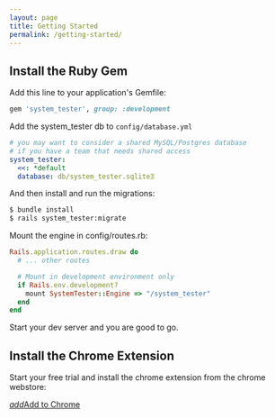 ```yaml
---
layout: page
title: Getting Started
permalink: /getting-started/
---
```


## Install the Ruby Gem

Add this line to your application's Gemfile:

```ruby
gem 'system_tester', group: :development
```

Add the system_tester db to `config/database.yml`
```yml
# you may want to consider a shared MySQL/Postgres database
# if you have a team that needs shared access
system_tester:
  <<: *default
  database: db/system_tester.sqlite3
```

And then install and run the migrations:
```bash
$ bundle install
$ rails system_tester:migrate
```

Mount the engine in config/routes.rb:
```ruby
Rails.application.routes.draw do
  # ... other routes

  # Mount in development environment only
  if Rails.env.development?
    mount SystemTester::Engine => "/system_tester"
  end
end
```

Start your dev server and you are good to go.

## Install the Chrome Extension

Start your free trial and install the chrome extension from the chrome webstore:

<a class="btn waves-effect waves-light red" href="https://chrome.google.com/webstore/detail/system-tester/ebpjncfolmfiiphibdajgblbchkklbcf"><i class="material-icons left">add</i>Add to Chrome</a>
